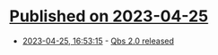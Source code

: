 # [Published on 2023-04-25](index.md)

* [2023-04-25, 16:53:15](https://lobste.rs/s/l2ywrr/qbs_2_0_released) - [Qbs 2.0 released](https://www.qt.io/blog/qbs-2.0-released)
